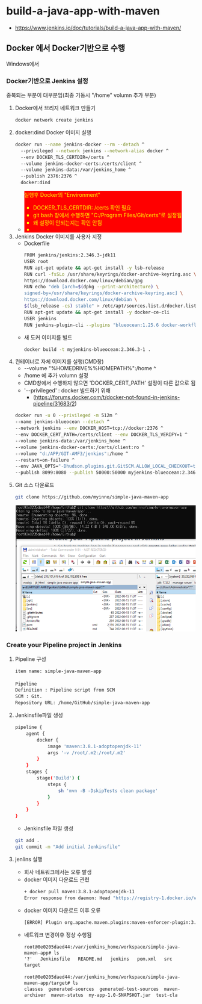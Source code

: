 <style>
.burk {
    background-color: red;
    color: yellow;
    display:inline-block;
}
</style>

# build-a-java-app-with-maven
- https://www.jenkins.io/doc/tutorials/build-a-java-app-with-maven/

## Docker 에서 Docker기반으로 수행
Windows에서
### Docker기반으로 Jenkins 설정
중복되는 부분이 대부분임(최종 기동시 "/home" volumn 추가 부분)

1. Docker에서 브리지 네트워크 만들기
    ```bash
    docker network create jenkins
    ```
2. docker:dind Docker 이미지 실행
    ```bash
    docker run --name jenkins-docker --rm --detach ^
      --privileged --network jenkins --network-alias docker ^
      --env DOCKER_TLS_CERTDIR=/certs ^
      --volume jenkins-docker-certs:/certs/client ^
      --volume jenkins-data:/var/jenkins_home ^
      --publish 2376:2376 ^
      docker:dind
    ```
   - <span class=burk>실행후 Docker의 "Environment"
     - DOCKER_TLS_CERTDIR: /certs  확인 필요
     - git bash 창에서 수행하면 "C:/Program Files/Git/certs"로 설정됨
     - 왜 설정이 안되는지는 확인 안됨 </span>
     -
3. Jenkins Docker 이미지를 사용자 지정
   - Dockerfile
        ```bash
        FROM jenkins/jenkins:2.346.3-jdk11
        USER root
        RUN apt-get update && apt-get install -y lsb-release
        RUN curl -fsSLo /usr/share/keyrings/docker-archive-keyring.asc \
        https://download.docker.com/linux/debian/gpg
        RUN echo "deb [arch=$(dpkg --print-architecture) \
        signed-by=/usr/share/keyrings/docker-archive-keyring.asc] \
        https://download.docker.com/linux/debian \
        $(lsb_release -cs) stable" > /etc/apt/sources.list.d/docker.list
        RUN apt-get update && apt-get install -y docker-ce-cli
        USER jenkins
        RUN jenkins-plugin-cli --plugins "blueocean:1.25.6 docker-workflow:1.29"
        ```
   - 새 도커 이미지를 빌드
        ```bash
        docker build -t myjenkins-blueocean:2.346.3-1 .
        ```
4. 컨테이너로 자체 이미지를 실행(CMD창)
    -   --volume "%HOMEDRIVE%%HOMEPATH%":/home ^
    - /home 에 추가 volumn 설정
    - CMD창에서 수행하지 않으면 'DOCKER_CERT_PATH' 설정이 다른 값으로 됨
    - '--privileged' : docker 빌드하기 위해
      - (https://forums.docker.com/t/docker-not-found-in-jenkins-pipeline/31683/2)
    ```bash
    docker run -u 0 --privileged -m 512m ^
    --name jenkins-blueocean --detach ^
    --network jenkins --env DOCKER_HOST=tcp://docker:2376 ^
    --env DOCKER_CERT_PATH=/certs/client --env DOCKER_TLS_VERIFY=1 ^
    --volume jenkins-data:/var/jenkins_home ^
    --volume jenkins-docker-certs:/certs/client:ro ^
    --volume "d:/APP/GIT-AMF3/jenkins":/home ^
    --restart=on-failure ^
    --env JAVA_OPTS="-Dhudson.plugins.git.GitSCM.ALLOW_LOCAL_CHECKOUT=true" ^
    --publish 8099:8080 --publish 50000:50000 myjenkins-blueocean:2.346.3-1
     ```
5. Git 소스 다운로드
    ```bash
    git clone https://github.com/myinno/simple-java-maven-app
    ```
    ![](images/jenkins-pipeline-02.png)


### Create your Pipeline project in Jenkins
1. Pipeline 구성
    ```bash
    item name: simple-java-maven-app

    Pipeline
    Definition : Pipeline script from SCM
    SCM : Git.
    Repository URL: /home/GitHub/simple-java-maven-app

    ```

2. Jenkinsfile파일 생성
    ```bash
    pipeline {
        agent {
            docker {
                image 'maven:3.8.1-adoptopenjdk-11'
                args '-v /root/.m2:/root/.m2'
            }
        }
        stages {
            stage('Build') {
                steps {
                    sh 'mvn -B -DskipTests clean package'
                }
            }
        }
    }
    ```

    - Jenkinsfile 파일 생성
    ```bash
    git add .
    git commit -m "Add initial Jenkinsfile"
    ```

3. jenlins 실행
   - 회사 네트워크에서는 오류 발생
   - docker 이미지 다운로드 관련
        ```bash
        + docker pull maven:3.8.1-adoptopenjdk-11
        Error response from daemon: Head "https://registry-1.docker.io/v2/library/maven/manifests/3.8.1-adoptopenjdk-11": Get "https://auth.docker.io/token?scope=repository%3Alibrary%2Fmaven%3Apull&service=registry.docker.io": x509: certificate signed by unknown authority
        ```
   - docker 이미지 다운로드 이후 오류
        ```bash
        [ERROR] Plugin org.apache.maven.plugins:maven-enforcer-plugin:3.0.0-M3 or one of its dependencies could not be resolved: Failed to read artifact descriptor for org.apache.maven.plugins:maven-enforcer-plugin:jar:3.0.0-M3: Could not transfer artifact org.apache.maven.plugins:maven-enforcer-plugin:pom:3.0.0-M3 from/to central (https://repo.maven.apache.org/maven2): transfer failed for https://repo.maven.apache.org/maven2/org/apache/maven/plugins/maven-enforcer-plugin/3.0.0-M3/maven-enforcer-plugin-3.0.0-M3.pom: Unknown host repo.maven.apache.org: Temporary failure in name resolution -> [Help 1]
        ```
   - 네트워크 변경이후 정상 수행됨
        ```console
        root@0e0205daed44:/var/jenkins_home/workspace/simple-java-maven-app# ls
        '?'   Jenkinsfile   README.md   jenkins   pom.xml   src   target

        root@0e0205daed44:/var/jenkins_home/workspace/simple-java-maven-app/target# ls
        classes  generated-sources  generated-test-sources  maven-archiver  maven-status  my-app-1.0-SNAPSHOT.jar  test-cla
        ```
